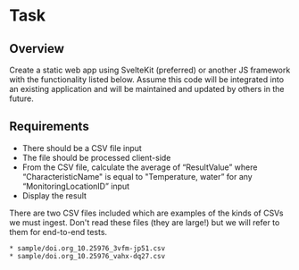 # Task

## Overview

Create a static web app using SvelteKit (preferred) or another JS framework with the functionality
listed below. Assume this code will be integrated into an existing application and will be
maintained and updated by others in the future.

## Requirements

- There should be a CSV file input
- The file should be processed client-side
- From the CSV file, calculate the average of “ResultValue” where “CharacteristicName" is equal to "Temperature, water” for any “MonitoringLocationID” input
- Display the result

There are two CSV files included which are examples of the kinds of CSVs we must ingest. Don't read these files (they are large!) but we will refer to
them for end-to-end tests.

    * sample/doi.org_10.25976_3vfm-jp51.csv
    * sample/doi.org_10.25976_vahx-dq27.csv
